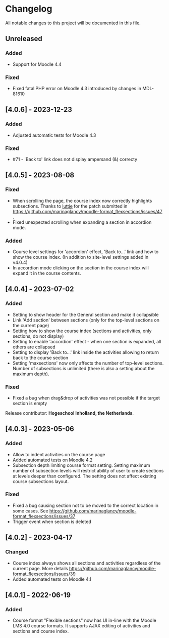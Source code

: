 # Changelog
All notable changes to this project will be documented in this file.

## Unreleased
### Added
- Support for Moodle 4.4
### Fixed
- Fixed fatal PHP error on Moodle 4.3 introduced by changes in MDL-81610

## [4.0.6] - 2023-12-23
### Added
- Adjusted automatic tests for Moodle 4.3
### Fixed
- #71 - 'Back to' link does not display ampersand (&) correcty

## [4.0.5] - 2023-08-08
### Fixed
- When scrolling the page, the course index now correctly highlights subsections.
  Thanks to [luttje](https://github.com/luttje) for the patch submitted in
  https://github.com/marinaglancy/moodle-format_flexsections/issues/47 .
- Fixed unexpected scrolling when expanding a section in accordion mode.
### Added
- Course level settings for 'accordion' effect, 'Back to...' link and how to
  show the course index. (In addition to site-level settings added in v4.0.4)
- In accordion mode clicking on the section in the course index will expand
  it in the course contents.

## [4.0.4] - 2023-07-02
### Added
- Setting to show header for the General section and make it collapsible
- Link 'Add section' between sections (only for the top-level sections on the
  current page)
- Setting how to show the course index (sections and activities, only sections,
  do not display)
- Setting to enable 'accordion' effect - when one section is expanded, all others
  are collapsed
- Setting to display 'Back to...' link inside the activities allowing to return
  back to the course section
- Setting 'maxsections' now only affects the number of top-level sections. Number
  of subsections is unlimited (there is also a setting about the maximum depth).
### Fixed
- Fixed a bug when drag&drop of activities was not possible if the target
  section is empty

Release contributor: **Hogeschool Inholland, the Netherlands**.

## [4.0.3] - 2023-05-06
### Added
- Allow to indent activities on the course page
- Added automated tests on Moodle 4.2
- Subsection depth limiting course format setting. Setting maximum number of
  subsection levels will restrict ability of user to create sections at levels
  deeper than configured. The setting does not affect existing course subsections
  layout.
### Fixed
- Fixed a bug causing section not to be moved to the correct location in some cases.
  See https://github.com/marinaglancy/moodle-format_flexsections/issues/37
- Trigger event when section is deleted

## [4.0.2] - 2023-04-17
### Changed
- Course index always shows all sections and activities regardless of the current page. More details
  https://github.com/marinaglancy/moodle-format_flexsections/issues/39
- Added automated tests on Moodle 4.1

## [4.0.1] - 2022-06-19
### Added
- Course format "Flexible sections" now has UI in-line with the Moodle LMS 4.0 course formats. It supports AJAX editing of activities and sections and course index.
